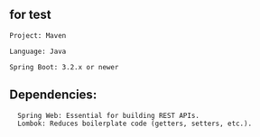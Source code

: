## for test
    Project: Maven
    
    Language: Java
    
    Spring Boot: 3.2.x or newer

## Dependencies:
      Spring Web: Essential for building REST APIs.
      Lombok: Reduces boilerplate code (getters, setters, etc.).
